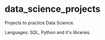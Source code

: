# data_science_projects
Projects to practice Data Science.

Languages: SQL, Python and it's libraries.
